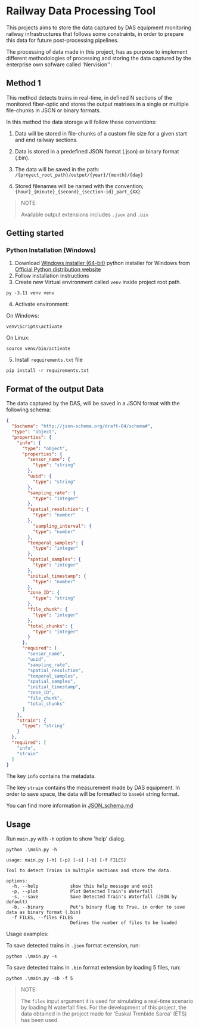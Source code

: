 # Railway Data Processing Tool

This projects aims to store the data captured by DAS equipment monitoring railway
infrastructures that follows some constraints, in order to prepare this data for future post-processing pipelines.

The processing of data made in this project, has as purpose to implement different methodologies of processing and storing
the data captured by the enterprise own sofware called 'Nervision'':

## Method 1

This method detects trains in real-time, in defined N sections of the monitored fiber-optic and stores the output 
matrixes in a single or multiple file-chunks in JSON or binary formats.

In this method the data storage will follow these conventions:

1) Data will be stored in file-chunks of a custom file size for a given start and end railway sections. 

2) Data is stored in a predefined JSON format (.json) or binary format (.bin).

3) The data will be saved in the path: `/{proyect_root_path}/output/{year}/{month}/{day}`

4) Stored filenames will be named with the convention; ``{hour}_{minute}_{second}_{section-id}_part_{XX}``

> NOTE: 
> 
> Available output extensions includes `.json` and `.bin`

## Getting started

### Python Installation (Windows)

1. Download [Windows installer (64-bit)](https://www.python.org/ftp/python/3.9.11/python-3.9.11-amd64.exe) python installer for Windows from [Official Python distribution website](https://www.python.org/downloads/windows/)
2. Follow installation instructions
3. Create new Virtual environment called `venv` inside project root path.

```shell
py -3.11 venv venv
```

4. Activate environment:

On Windows:
```shell
venv\Scripts\activate
```
On Linux:
```shell
source venv/bin/activate
```

5. Install `requirements.txt` file

```shell
pip install -r requirements.txt 
```

## Format of the output Data

The data captured by the DAS, will be saved in a JSON format with the following schema: 

````JSON
{
  "$schema": "http://json-schema.org/draft-04/schema#",
  "type": "object",
  "properties": {
    "info": {
      "type": "object",
      "properties": {
        "sensor_name": {
          "type": "string"
        },
        "uuid": {
          "type": "string"
        },
        "sampling_rate": {
          "type": "integer"
        },
        "spatial_resolution": {
          "type": "number"
        },
          "sampling_interval": {
          "type": "number"
        },
        "temporal_samples": {
          "type": "integer"
        },
        "spatial_samples": {
          "type": "integer"
        },
        "initial_timestamp": {
          "type": "number"
        },
        "zone_ID": {
          "type": "string"
        },
        "file_chunk": {
          "type": "integer"
        },
        "total_chunks": {
          "type": "integer"
        }
      },
      "required": [
        "sensor_name",
        "uuid",
        "sampling_rate",
        "spatial_resolution",
        "temporal_samples",
        "spatial_samples",
        "initial_timestamp",
        "zone_ID",
        "file_chunk",
        "total_chunks"
      ]
    },
    "strain": {
      "type": "string"
    }
  },
  "required": [
    "info",
    "strain"
  ]
}
````

The key ``info`` contains the metadata. 

The key ``strain`` contains the measurement made by DAS equipment. In order to save space, the data will be formatted to 
``base64`` string format.

You can find more information in [JSON_schema.md](JSON_schema.md)

## Usage

Run `main.py` with `-h` option to show 'help' dialog.

```shell
python .\main.py -h
```

```shell
usage: main.py [-h] [-p] [-s] [-b] [-f FILES]

Tool to detect Trains in multiple sections and store the data.

options:
  -h, --help            show this help message and exit
  -p, --plot            Plot Detected Train's Waterfall
  -s, --save            Save Detected Train's Waterfall (JSON by default)
  -b, --binary          Put's binary flag to True, in order to save data as binary format (.bin)
  -f FILES, --files FILES
                        Defines the number of files to be loaded
```

Usage examples:

To save detected trains in `.json` format extension, run:

```shell
python .\main.py -s
```

To save detected trains in `.bin` format extension by loading 5 files, run:

```shell
python .\main.py -sb -f 5
```

> NOTE:
> 
> The `files` input argument it is used for simulating a real-time scenario by loading N
> waterfall files. 
> For the development of this project, the data obtained in the project made for 'Euskal Trenbide Sarea' (ETS) has been 
> used.


